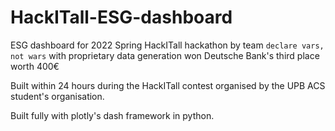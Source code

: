 # HackITall-ESG-dashboard
ESG dashboard for 2022 Spring HackITall hackathon by team ``declare vars, not wars`` with proprietary data generation won Deutsche Bank's third place worth 400€

Built within 24 hours during the HackITall contest organised by the UPB ACS student's organisation.

Built fully with plotly's dash framework in python.
